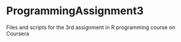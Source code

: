 ProgrammingAssignment3
======================

Files and scripts for the 3rd assignment in R programming course on Coursera
